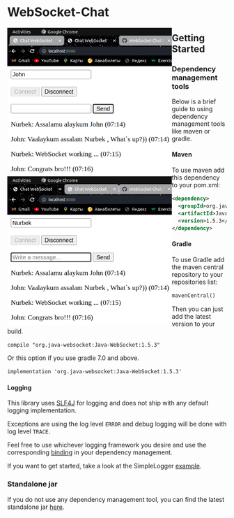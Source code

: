 # WebSocket-Chat
 <img align="left" src="https://github.com/AkhmatovNurbek/WebSocket-Chat/blob/master/src/main/resources/img_1.png" alt="java" height="340px"/>
  <img align="left" src="https://github.com/AkhmatovNurbek/WebSocket-Chat/blob/master/src/main/resources/img.png" alt="java1" height="340px"/> 

 
 

## Getting Started

### Dependency management tools

Below is a brief guide to using dependency management tools like maven or gradle.

#### Maven
To use maven add this dependency to your pom.xml:
```xml
<dependency>
  <groupId>org.java-websocket</groupId>
  <artifactId>Java-WebSocket</artifactId>
  <version>1.5.3</version>
</dependency>
```

#### Gradle
To use Gradle add the maven central repository to your repositories list:
```xml
mavenCentral()
```
Then you can just add the latest version to your build.
```xml
compile "org.java-websocket:Java-WebSocket:1.5.3"
```
Or this option if you use gradle 7.0 and above.
```xml
implementation 'org.java-websocket:Java-WebSocket:1.5.3'
```

#### Logging

This library uses [SLF4J](https://www.slf4j.org/) for logging and does not ship with any default logging implementation.

Exceptions are using the log level `ERROR` and debug logging will be done with log level `TRACE`.

Feel free to use whichever logging framework you desire and use the corresponding [binding](https://mvnrepository.com/artifact/org.slf4j) in your dependency management.

If you want to get started, take a look at the SimpleLogger [example](https://github.com/TooTallNate/Java-WebSocket/wiki/SimpleLogger-example).

### Standalone jar

If you do not use any dependency management tool, you can find the latest standalone jar [here](https://github.com/TooTallNate/Java-WebSocket/releases/latest).
